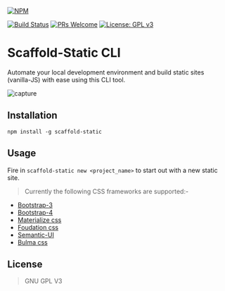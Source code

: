 [![NPM](https://nodei.co/npm/scaffold-static.png)](https://nodei.co/npm/scaffold-static/)

[![Build Status](https://travis-ci.com/jamesgeorge007/scaffold-static.svg?branch=master)](https://travis-ci.com/jamesgeorge007/scaffold-static)
[![PRs Welcome](https://img.shields.io/badge/PRs%20-welcome-brightgreen.svg)](http://github.com/jamesgeorge007/scaffold-static/pulls)
[![License: GPL v3](https://img.shields.io/badge/License-GPLv3-blue.svg)](https://github.com/jamesgeorge007/scaffold-static/blob/master/LICENSE)
# Scaffold-Static CLI
Automate your local development environment and build static sites (vanilla-JS) with ease using this CLI tool.

![capture](https://github.com/jamesgeorge007/scaffold-static/blob/master/assets/capture.JPG)


## Installation
`npm install -g scaffold-static`

## Usage
Fire in `scaffold-static new <project_name>` to start out with a new static site.

> Currently the following CSS frameworks are supported:-

* [Bootstrap-3](https://getbootstrap.com/docs/3.3/)
* [Bootstrap-4](https://getbootstrap.com/)
* [Materialize css](https://materializecss.com/)
* [Foudation css](https://foundation.zurb.com/)
* [Semantic-UI](https://semantic-ui.com/)
* [Bulma css](https://bulma.io/)

## License
> GNU GPL V3
